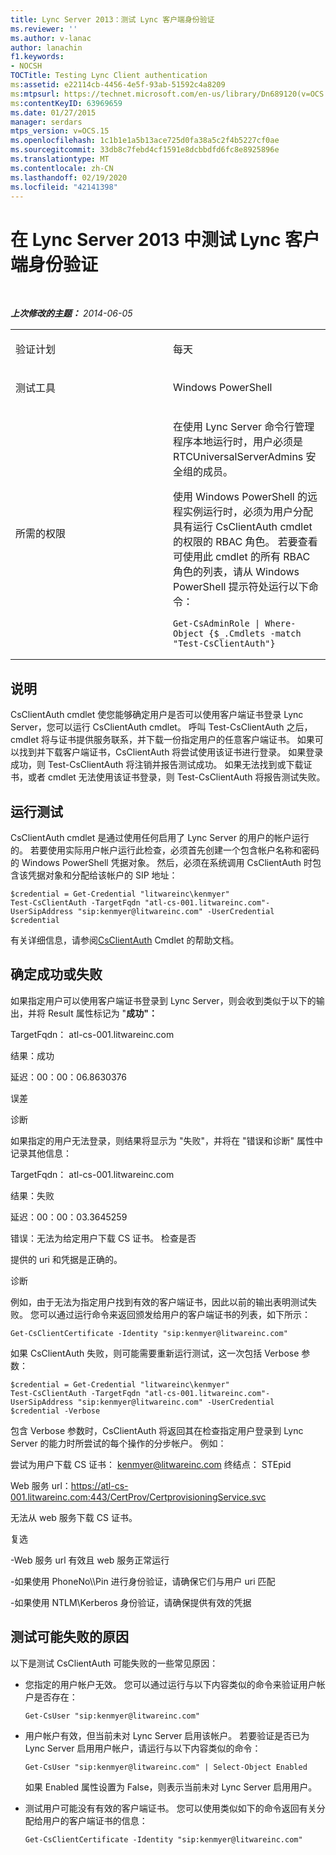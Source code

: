 ```yaml
---
title: Lync Server 2013：测试 Lync 客户端身份验证
ms.reviewer: ''
ms.author: v-lanac
author: lanachin
f1.keywords:
- NOCSH
TOCTitle: Testing Lync Client authentication
ms:assetid: e22114cb-4456-4e5f-93ab-51592c4a8209
ms:mtpsurl: https://technet.microsoft.com/en-us/library/Dn689120(v=OCS.15)
ms:contentKeyID: 63969659
ms.date: 01/27/2015
manager: serdars
mtps_version: v=OCS.15
ms.openlocfilehash: 1c1b1e1a5b13ace725d0fa38a5c2f4b5227cf0ae
ms.sourcegitcommit: 33db8c7febd4cf1591e8dcbbdfd6fc8e8925896e
ms.translationtype: MT
ms.contentlocale: zh-CN
ms.lasthandoff: 02/19/2020
ms.locfileid: "42141398"
---
```

<div data-xmlns="http://www.w3.org/1999/xhtml">

<div class="topic" data-xmlns="http://www.w3.org/1999/xhtml" data-msxsl="urn:schemas-microsoft-com:xslt" data-cs="http://msdn.microsoft.com/">

<div data-asp="https://msdn2.microsoft.com/asp">

# <a name="testing-lync-client-authentication-in-lync-server-2013"></a>在 Lync Server 2013 中测试 Lync 客户端身份验证

</div>

<div id="mainSection">

<div id="mainBody">

<span> </span>

_**上次修改的主题：** 2014-06-05_


<table>
<colgroup>
<col style="width: 50%" />
<col style="width: 50%" />
</colgroup>
<tbody>
<tr class="odd">
<td><p>验证计划</p></td>
<td><p>每天</p></td>
</tr>
<tr class="even">
<td><p>测试工具</p></td>
<td><p>Windows PowerShell</p></td>
</tr>
<tr class="odd">
<td><p>所需的权限</p></td>
<td><p>在使用 Lync Server 命令行管理程序本地运行时，用户必须是 RTCUniversalServerAdmins 安全组的成员。</p>
<p>使用 Windows PowerShell 的远程实例运行时，必须为用户分配具有运行 CsClientAuth cmdlet 的权限的 RBAC 角色。 若要查看可使用此 cmdlet 的所有 RBAC 角色的列表，请从 Windows PowerShell 提示符处运行以下命令：</p>
<pre><code>Get-CsAdminRole | Where-Object {$_.Cmdlets -match &quot;Test-CsClientAuth&quot;}</code></pre></td>
</tr>
</tbody>
</table>


<div>

## <a name="description"></a>说明

CsClientAuth cmdlet 使您能够确定用户是否可以使用客户端证书登录 Lync Server，您可以运行 CsClientAuth cmdlet。 呼叫 Test-CsClientAuth 之后，cmdlet 将与证书提供服务联系，并下载一份指定用户的任意客户端证书。 如果可以找到并下载客户端证书，CsClientAuth 将尝试使用该证书进行登录。 如果登录成功，则 Test-CsClientAuth 将注销并报告测试成功。 如果无法找到或下载证书，或者 cmdlet 无法使用该证书登录，则 Test-CsClientAuth 将报告测试失败。

</div>

<div>

## <a name="running-the-test"></a>运行测试

CsClientAuth cmdlet 是通过使用任何启用了 Lync Server 的用户的帐户运行的。 若要使用实际用户帐户运行此检查，必须首先创建一个包含帐户名称和密码的 Windows PowerShell 凭据对象。 然后，必须在系统调用 CsClientAuth 时包含该凭据对象和分配给该帐户的 SIP 地址：

    $credential = Get-Credential "litwareinc\kenmyer"
    Test-CsClientAuth -TargetFqdn "atl-cs-001.litwareinc.com"-UserSipAddress "sip:kenmyer@litwareinc.com" -UserCredential $credential

有关详细信息，请参阅[CsClientAuth](https://technet.microsoft.com/library/gg398712\(v=ocs.14\).aspx) Cmdlet 的帮助文档。

</div>

<div>

## <a name="determining-success-or-failure"></a>确定成功或失败

如果指定用户可以使用客户端证书登录到 Lync Server，则会收到类似于以下的输出，并将 Result 属性标记为 "**成功"：**

TargetFqdn： atl-cs-001.litwareinc.com

结果：成功

延迟：00：00：06.8630376

误差

诊断

如果指定的用户无法登录，则结果将显示为 "失败"，并将在 "错误和诊断" 属性中记录其他信息：

TargetFqdn： atl-cs-001.litwareinc.com

结果：失败

延迟：00：00：03.3645259

错误：无法为给定用户下载 CS 证书。 检查是否

提供的 uri 和凭据是正确的。

诊断

例如，由于无法为指定用户找到有效的客户端证书，因此以前的输出表明测试失败。 您可以通过运行命令来返回颁发给用户的客户端证书的列表，如下所示：

    Get-CsClientCertificate -Identity "sip:kenmyer@litwareinc.com"

如果 CsClientAuth 失败，则可能需要重新运行测试，这一次包括 Verbose 参数：

    $credential = Get-Credential "litwareinc\kenmyer"
    Test-CsClientAuth -TargetFqdn "atl-cs-001.litwareinc.com"-UserSipAddress "sip:kenmyer@litwareinc.com" -UserCredential $credential -Verbose

包含 Verbose 参数时，CsClientAuth 将返回其在检查指定用户登录到 Lync Server 的能力时所尝试的每个操作的分步帐户。 例如：

尝试为用户下载 CS 证书： kenmyer@litwareinc.com 终结点： STEpid

Web 服务 url：https://atl-cs-001.litwareinc.com:443/CertProv/CertprovisioningService.svc

无法从 web 服务下载 CS 证书。

复选

\-Web 服务 url 有效且 web 服务正常运行

\-如果使用 PhoneNo\\\\Pin 进行身份验证，请确保它们与用户 uri 匹配

\-如果使用 NTLM\\Kerberos 身份验证，请确保提供有效的凭据

</div>

<div>

## <a name="reasons-why-the-test-might-have-failed"></a>测试可能失败的原因

以下是测试 CsClientAuth 可能失败的一些常见原因：

  - 您指定的用户帐户无效。 您可以通过运行与以下内容类似的命令来验证用户帐户是否存在：
    
        Get-CsUser "sip:kenmyer@litwareinc.com"

  - 用户帐户有效，但当前未对 Lync Server 启用该帐户。 若要验证是否已为 Lync Server 启用用户帐户，请运行与以下内容类似的命令：
    
        Get-CsUser "sip:kenmyer@litwareinc.com" | Select-Object Enabled
    
    如果 Enabled 属性设置为 False，则表示当前未对 Lync Server 启用用户。

  - 测试用户可能没有有效的客户端证书。 您可以使用类似如下的命令返回有关分配给用户的客户端证书的信息：
    
        Get-CsClientCertificate -Identity "sip:kenmyer@litwareinc.com"

</div>

</div>

<span> </span>

</div>

</div>

</div>


